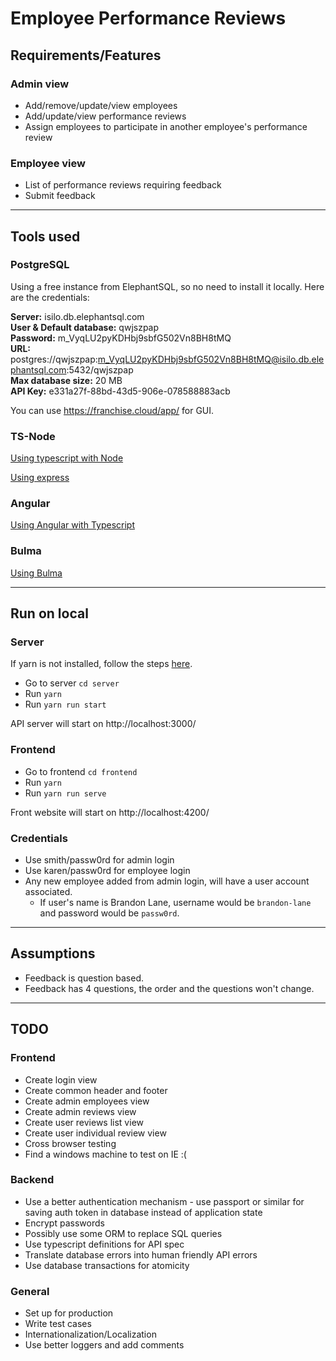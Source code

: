 # Employee Performance Reviews

## Requirements/Features

### Admin view
* Add/remove/update/view employees
* Add/update/view performance reviews
* Assign employees to participate in another employee's performance review

### Employee view
* List of performance reviews requiring feedback
* Submit feedback

***

## Tools used

### PostgreSQL

Using a free instance from ElephantSQL, so no need to install it locally. Here are the credentials:

**Server:**	isilo.db.elephantsql.com<br>
**User & Default database:**	qwjszpap<br>
**Password:**	m_VyqLU2pyKDHbj9sbfG502Vn8BH8tMQ<br>
**URL:**	postgres://qwjszpap:m_VyqLU2pyKDHbj9sbfG502Vn8BH8tMQ@isilo.db.elephantsql.com:5432/qwjszpap<br>
**Max database size:**	20 MB<br>
**API Key:** e331a27f-88bd-43d5-906e-078588883acb<br>

You can use https://franchise.cloud/app/ for GUI.

### TS-Node

[Using typescript with Node](https://github.com/TypeStrong/ts-node)

[Using express](https://expressjs.com/)

### Angular

[Using Angular with Typescript](https://angular.io/)

### Bulma

[Using Bulma](https://bulma.io)

***

## Run on local

### Server

If yarn is not installed, follow the steps [here](https://yarnpkg.com/lang/en/docs/install/).<br>
* Go to server `cd server`
* Run `yarn`
* Run `yarn run start`

API server will start on http://localhost:3000/

### Frontend

* Go to frontend `cd frontend`
* Run `yarn`
* Run `yarn run serve`

Front website will start on http://localhost:4200/

### Credentials

* Use smith/passw0rd for admin login
* Use karen/passw0rd for employee login
* Any new employee added from admin login, will have a user account associated.
  * If user's name is Brandon Lane, username would be `brandon-lane` and password would be `passw0rd`.

***

## Assumptions
* Feedback is question based. 
* Feedback has 4 questions, the order and the questions won't change.

***

## TODO

### Frontend
* Create login view
* Create common header and footer
* Create admin employees view
* Create admin reviews view
* Create user reviews list view
* Create user individual review view
* Cross browser testing
* Find a windows machine to test on IE :(

### Backend
* Use a better authentication mechanism - use passport or similar for saving auth token in database instead of application state
* Encrypt passwords
* Possibly use some ORM to replace SQL queries
* Use typescript definitions for API spec
* Translate database errors into human friendly API errors
* Use database transactions for atomicity

### General
* Set up for production
* Write test cases
* Internationalization/Localization
* Use better loggers and add comments